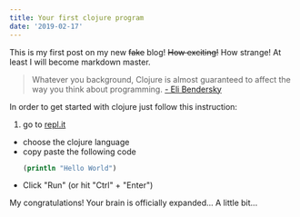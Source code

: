 ```yaml
---
title: Your first clojure program
date: '2019-02-17'
---
```


This is my first post on my new ~~fake~~ blog! ~~How exciting!~~ How strange!
At least I will become markdown master.

> Whatever you background, Clojure is almost guaranteed to affect the way you think about programming.
> [- Eli Bendersky](https://eli.thegreenplace.net/2017/clojure-the-perfect-language-to-expand-your-brain/)

In order to get started with clojure just follow this instruction:

1. go to [repl.it]()

- choose the clojure language
- copy paste the following code
  ```clojure
  (println "Hello World")
  ```
- Click "Run" (or hit "Ctrl" + "Enter")

My congratulations! Your brain is officially expanded... A little bit...
